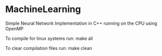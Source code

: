 # MachineLearning
 Simple Neural Network Implementation in C++ running on the CPU using OpenMP

To compile for linux systems run: make all  

To clear compilation files run: make clean
